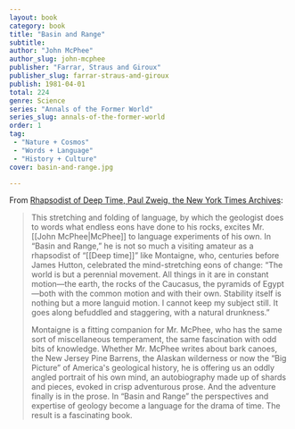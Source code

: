 ```yaml
---
layout: book
category: book
title: "Basin and Range"
subtitle: 
author: "John McPhee"
author_slug: john-mcphee
publisher: "Farrar, Straus and Giroux"
publisher_slug: farrar-straus-and-giroux
publish: 1981-04-01
total: 224
genre: Science
series: "Annals of the Former World"
series_slug: annals-of-the-former-world
order: 1
tag:
 - "Nature + Cosmos"
 - "Words + Language"
 - "History + Culture"
cover: basin-and-range.jpg

---
```


From [Rhapsodist of Deep Time, Paul Zweig, the New York Times Archives](https://www.nytimes.com/1981/05/17/books/rhapsodist-of-deep-time.html):

> This stretching and folding of language, by which the geologist does to words what endless eons have done to his rocks, excites Mr. [[John McPhee|McPhee]] to language experiments of his own. In “Basin and Range,” he is not so much a visiting amateur as a rhapsodist of “[[Deep time]]” like Montaigne, who, centuries before James Hutton, celebrated the mind-stretching eons of change: “The world is but a perennial movement. All things in it are in constant motion—the earth, the rocks of the Caucasus, the pyramids of Egypt—both with the common motion and with their own. Stability itself is nothing but a more languid motion. I cannot keep my subject still. It goes along befuddled and staggering, with a natural drunkness.”
> 
> Montaigne is a fitting companion for Mr. McPhee, who has the same sort of miscellaneous temperament, the same fascination with odd bits of knowledge. Whether Mr. McPhee writes about bark canoes, the New Jersey Pine Barrens, the Alaskan wilderness or now the “Big Picture” of America's geological history, he is offering us an oddly angled portrait of his own mind, an autobiography made up of shards and pieces, evoked in crisp adventurous prose. And the adventure finally is in the prose. In “Basin and Range” the perspectives and expertise of geology become a language for the drama of time. The result is a fascinating book.